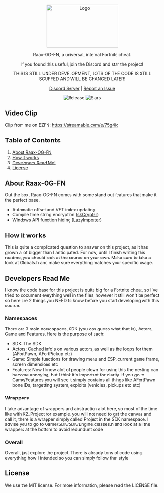 <!-- LOGO -->
<p align="center">
	<img align="center" src="https://i.imgur.com/LbbSQUq.png" alt="Logo" width="235" height="140">
</p>
<p align="center">Raax-OG-FN, a universal, internal Fortnite cheat.</p>
<p align="center">If you found this useful, join the Discord and star the project!</p>
<p align="center">THIS IS STILL UNDER DEVELOPMENT, LOTS OF THE CODE IS STILL SCUFFED AND WILL BE CHANGED LATER!</p>
<p align="center">
	<a href="https://discord.gg/Usbk5fjZmH">Discord Server</a> |
	<a href="https://github.com/raax7/OG-Fortnite-Cheat/issues">Report an Issue</a>
</p>
<p align="center">
    <img alt="Release" src="https://img.shields.io/github/v/release/raax7/OG-Fortnite-Cheat?color=blue&style=for-the-badge">
    <img alt="Stars" src="https://img.shields.io/github/stars/raax7/OG-Fortnite-Cheat?color=blue&style=for-the-badge">
</p>


<!-- VIDEO CLIP -->
## Video Clip

Clip from me on EZFN:
https://streamable.com/e/75g4ic


<!-- TABLE OF CONTENTS -->
## Table of Contents

<ol>
    <li><a href="#about-raax-og-fn">About Raax-OG-FN</a></li>
    <li><a href="#how-it-works">How it works</a></li>
    <li><a href="#developers-read-me">Developers Read Me!</a></li>
    <li><a href="#license">License</a></li>
</ol>


<!-- ABOUT Raax-OG-FN -->
## About Raax-OG-FN

Out the box, Raax-OG-FN comes with some stand out features that make it the perfect base.
- Automatic offset and VFT index updating
- Compile time string encryption ([skCrypter](https://github.com/skadro-official/skCrypter))
- Windows API function hiding ([LazyImporter](https://github.com/JustasMasiulis/lazy_importer))



<!-- HOW IT WORKS -->
## How it works

This is quite a complicated question to answer on this project, as it has grown a lot bigger than I anticipated.
For now, until I finish writing this readme, you should look at the source on your own. Make sure to take a look at Globals.h and make sure everything matches your specific usage.



<!-- ABOUT Raax-OG-FN -->
## Developers Read Me
I know the code base for this project is quite big for a Fortnite cheat, so I've tried to document eveything well in the files, however it still won't be perfect so here are 2 things you NEED to know before you start developing with this source.

### Namespaces
There are 3 main namespaces, SDK (you can guess what that is), Actors, Game and Features. Here is the purpose of each:
- SDK: The SDK
- Actors: Cached info's on various actors, as well as the loops for them (AFortPawn, AFortPickup etc)
- Game: Simple functions for drawing menu and ESP, current game frame, screen dimensions etc
- Features: Now I know alot of people clown for using this the nesting can become annoying, but I think it's important for clarity. If you go to Game/Features you will see it simply contains all things like AFortPawn bone IDs, targetting system, exploits (vehicles, pickups etc etc)

### Wrappers
I take advantage of wrappers and abstraction alot here, so most of the time like with K2_Project for example, you will not need to get the canvas and call it, there is a wrapper simply called Project in the SDK namespace. I advise you to go to Game/SDK/SDK/Engine_classes.h and look at all the wrappers at the bottom to avoid redundunt code

### Overall
Overall, just explore the project. There is already tons of code using everything how I intended so you can simply follow that style



<!-- LICENSE -->
## License

We use the MIT license. For more information, please read the LICENSE file.
